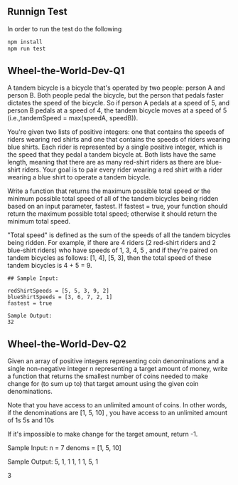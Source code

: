 ## Runnign Test
In order to run the test do the following
```bash
npm install
npm run test
```

## Wheel-the-World-Dev-Q1

A tandem bicycle is a bicycle that's operated by two people: person A and person B. Both people pedal the bicycle, but the person that pedals faster dictates the speed of the bicycle. So if person A pedals at a speed of 5, and person B pedals at a speed of 4, the tandem bicycle moves at a speed of 5  (i.e.,tandemSpeed = max(speedA, speedB)).
  
You're given two lists of positive integers: one that contains the speeds of riders wearing red shirts and one that contains the speeds of riders wearing blue shirts. Each rider is represented by a single positive integer, which is the speed that they pedal a tandem bicycle at. Both lists have the same length, meaning that there are as many red-shirt riders as there are blue-shirt riders. Your goal is to pair every rider wearing a red shirt with a rider wearing a blue shirt to operate a tandem bicycle.

Write a function that returns the maximum possible total speed or the minimum possible total speed of all of the tandem bicycles being ridden based on an input parameter, fastest. If fastest = true, your function should return the maximum possible total speed; otherwise it should return the minimum total speed.

"Total speed" is defined as the sum of the speeds of all the tandem bicycles being ridden. For example, if there are 4 riders (2 red-shirt riders and 2 blue-shirt riders) who have speeds of 1, 3, 4, 5 , and if they're paired on tandem bicycles as follows: [1, 4], [5, 3], then the total speed of these tandem bicycles is 4 + 5 = 9.

```
## Sample Input:

redShirtSpeeds = [5, 5, 3, 9, 2]
blueShirtSpeeds = [3, 6, 7, 2, 1]
fastest = true

Sample Output:
32

```

## Wheel-the-World-Dev-Q2

Given an array of positive integers representing coin denominations and a single non-negative integer n  representing a target amount of money, write a function that returns the smallest number of coins needed to make change for (to sum up to) that target amount using the given coin denominations.

Note that you have access to an unlimited amount of coins. In other words, if the denominations are [1, 5, 10] , you have access to an unlimited amount of 1s 5s and 10s

If it's impossible to make change for the target amount, return -1.
  
Sample Input:
n = 7
denoms = [1, 5, 10]

Sample Output:
5, 1, 1
1, 1
1, 5, 1

3

